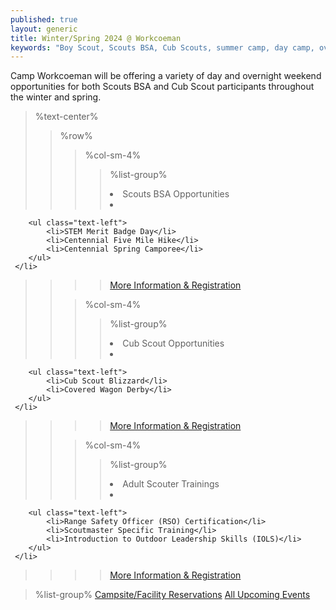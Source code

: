 ```yaml
---
published: true
layout: generic
title: Winter/Spring 2024 @ Workcoeman
keywords: "Boy Scout, Scouts BSA, Cub Scouts, summer camp, day camp, overview, Scouting, Winter/Spring 2024, Overnight Camping, Merit Badges"
---
```


Camp Workcoeman will be offering a variety of day and overnight weekend opportunities for both Scouts BSA and Cub Scout participants throughout the winter and spring.

> %text-center%
>> %row%
>>> %col-sm-4%
>>>> %list-group%
>>>> <li class="list-group-item active h3">Scouts BSA Opportunities</li>
>>>> <li class="list-group-item">
        <ul class="text-left">
            <li>STEM Merit Badge Day</li>
            <li>Centennial Five Mile Hike</li>
            <li>Centennial Spring Camporee</li>
        </ul>
     </li>
>>>> <a href="{{ site.url }}/scouts-bsa/year-round-programs/" class="list-group-item">More Information & Registration</a>
>>
>>> %col-sm-4%
>>>> %list-group%
>>>> <li class="list-group-item active h3">Cub Scout Opportunities</li>
>>>> <li class="list-group-item">
        <ul class="text-left">
            <li>Cub Scout Blizzard</li>
            <li>Covered Wagon Derby</li>
        </ul>
     </li>
>>>> <a href="{{ site.url }}/cub-scouts/year-round-programs/" class="list-group-item">More Information & Registration</a>
>>
>>> %col-sm-4%
>>>> %list-group%
>>>> <li class="list-group-item active h3">Adult Scouter Trainings</li>
>>>> <li class="list-group-item">
        <ul class="text-left">
            <li>Range Safety Officer (RSO) Certification</li>
            <li>Scoutmaster Specific Training</li>
            <li>Introduction to Outdoor Leadership Skills (IOLS)</li>
        </ul>
     </li>
>>>> <a href="{{ site.url }}/training/" class="list-group-item">More Information & Registration</a>

> %list-group%
> <a href="{{ site.url }}/short-term-camping/" class="list-group-item">Campsite/Facility Reservations</a>
> <a href="{{ site.url }}/year-round-programs/events/" class="list-group-item">All Upcoming Events</a>
